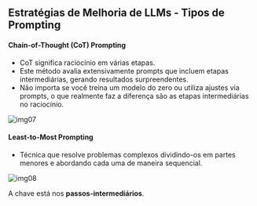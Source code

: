 ## Estratégias de Melhoria de LLMs - Tipos de Prompting

#### Chain-of-Thought (CoT) Prompting
- CoT significa raciocínio em várias etapas.
- Este método avalia extensivamente prompts que incluem etapas intermediárias, gerando resultados surpreendentes.
- Não importa se você treina um modelo do zero ou utiliza ajustes via prompts, o que realmente faz a diferença são as etapas intermediárias no raciocínio.

![img07](https://github.com/user-attachments/assets/2f9cb719-c4e6-49b0-914d-0f5f59448dd4)

#### Least-to-Most Prompting
- Técnica que resolve problemas complexos dividindo-os em partes menores e abordando cada uma de maneira sequencial.

![img08](https://github.com/user-attachments/assets/96bdd127-3a75-4ece-ab0e-e1d00839be25)

A chave está nos **passos-intermediários**.  
